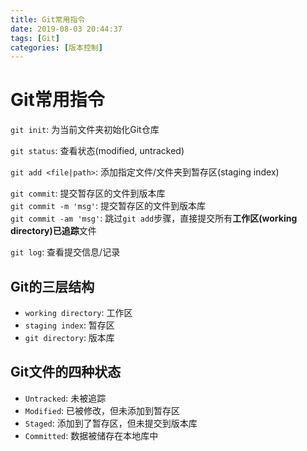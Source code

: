 ```yaml
---
title: Git常用指令
date: 2019-08-03 20:44:37
tags: [Git]
categories: [版本控制]
---
```


# Git常用指令
`git init`: 为当前文件夹初始化Git仓库

`git status`: 查看状态(modified, untracked)

`git add <file|path>`: 添加指定文件/文件夹到暂存区(staging index)

`git commit`: 提交暂存区的文件到版本库  
`git commit -m 'msg'`: 提交暂存区的文件到版本库  
`git commit -am 'msg'`: 跳过`git add`步骤，直接提交所有**工作区(working directory)已追踪**文件

`git log`: 查看提交信息/记录

## Git的三层结构
- `working directory`: 工作区
- `staging index`: 暂存区
- `git directory`: 版本库

## Git文件的四种状态
- `Untracked`: 未被追踪
- `Modified`: 已被修改，但未添加到暂存区
- `Staged`: 添加到了暂存区，但未提交到版本库
- `Committed`: 数据被储存在本地库中